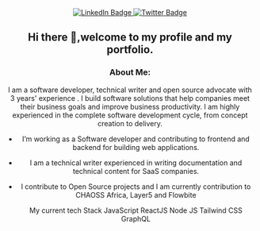 


<div id="badges" align="center">
  <a href="[your-linkedin-URL](https://www.linkedin.com/in/catherine-kiiru-47b2688b/)">
    <img src="https://img.shields.io/badge/LinkedIn-blue?style=for-the-badge&logo=linkedin&logoColor=white" alt="LinkedIn Badge"/>
  </a>

  <a href="[your-twitter-URL](https://twitter.com/CatherineKiiru)">
    <img src="https://img.shields.io/badge/Twitter-blue?style=for-the-badge&logo=twitter&logoColor=white" alt="Twitter Badge"/>
  </a>
</div>

<div id="header" align="center" width="10">

## Hi there 👋,welcome to my profile and my portfolio.

### About Me:

I am a software developer, technical writer and open source advocate with 3 years' experience . I build software solutions that help companies meet their business goals and improve business productivity. I am highly experienced in the complete software development cycle, from concept creation to delivery. 
  
- I’m working as a Software developer and contributing to frontend and backend for building web applications.
- I am a technical writer experienced in writing documentation and technical content for SaaS companies.
- I contribute to Open Source projects and I am currently contribution to CHAOSS Africa, Layer5 and Flowbite

  My current tech Stack
  JavaScript
  ReactJS
  Node JS
  Tailwind CSS
  GraphQL
  
  

